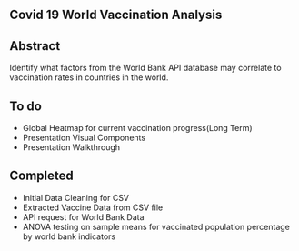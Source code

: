 
## Covid 19 World Vaccination Analysis 

## Abstract

Identify what factors from the World Bank API database may correlate to vaccination rates in countries in the world. 

## To do

* Global Heatmap for current vaccination progress(Long Term)
* Presentation Visual Components
* Presentation Walkthrough


## Completed

* Initial Data Cleaning for CSV
* Extracted Vaccine Data from CSV file
* API request for World Bank Data
* ANOVA testing on sample means for vaccinated population percentage by world bank indicators
